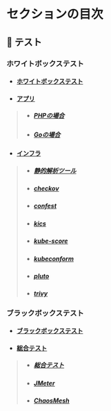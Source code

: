 

# セクションの目次

## 🧪 テスト

### ホワイトボックステスト

* #### [︎ホワイトボックステスト](https://hiroki-it.github.io/tech-notebook/testing/testing_whitebox.html)
* #### <u>アプリ</u>
> * ##### [︎PHPの場合](https://hiroki-it.github.io/tech-notebook/testing/testing_whitebox_application_php.html)
> * ##### [︎Goの場合](https://hiroki-it.github.io/tech-notebook/testing/testing_whitebox_application_go.html)
* #### <u>インフラ</u>
> * ##### [静的解析ツール](https://hiroki-it.github.io/tech-notebook/testing/testing_whitebox_infrastructure_linter.html)
> * ##### [checkov](https://hiroki-it.github.io/tech-notebook/testing/testing_whitebox_infrastructure_linter_checkov.html)
> * ##### [confest](https://hiroki-it.github.io/tech-notebook/testing/testing_whitebox_infrastructure_linter_confest.html)
> * ##### [kics](https://hiroki-it.github.io/tech-notebook/testing/testing_whitebox_infrastructure_linter_kics.html)
> * ##### [kube-score](https://hiroki-it.github.io/tech-notebook/testing/testing_whitebox_infrastructure_linter_kube_score.html)
> * ##### [kubeconform](https://hiroki-it.github.io/tech-notebook/testing/testing_whitebox_infrastructure_linter_kubeconform.html)
> * ##### [pluto](https://hiroki-it.github.io/tech-notebook/testing/testing_whitebox_infrastructure_linter_pluto.html)
> * ##### [trivy](https://hiroki-it.github.io/tech-notebook/testing/testing_whitebox_infrastructure_linter_trivy.html)

### ブラックボックステスト

* #### [︎ブラックボックステスト](https://hiroki-it.github.io/tech-notebook/testing/testing_blackbox.html)
* #### <u>総合テスト</u>
> * ##### [︎総合テスト](https://hiroki-it.github.io/tech-notebook/testing/testing_blackbox_system_test.html)
> * ##### [︎JMeter](https://hiroki-it.github.io/tech-notebook/testing/testing_blackbox_system_test_jmeter.html)
> * ##### [ChaosMesh](https://hiroki-it.github.io/tech-notebook/testing/testing_blackbox_system_test_chaos_mesh.html)

<br>
